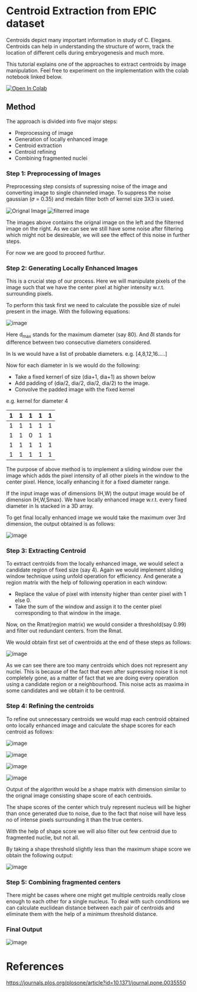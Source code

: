 # Centroid Extraction from EPIC dataset

Centroids depict many important information in study of C. Elegans. Centroids can help in understanding the structure of worm, 
track the location of different cells during embryogenesis and much more.

This tutorial explains one of the approaches to extract centroids by image manipulation. Feel free to experiment on the 
implementation with the colab notebook linked below.

[![Open In Colab](https://colab.research.google.com/assets/colab-badge.svg)](https://colab.research.google.com/drive/1ZUOC01kuNiI9BkfhJQpEjg2v9XVJUMqM?usp=sharing)

## Method

The approach is divided into five major steps:
- Preprocessing of image
- Generation of locally enhanced image
- Centroid extraction 
- Centroid refining 
- Combining fragmented nuclei

### Step 1: Preprocessing of Images 
Preprocessing step consists of supressing noise of the image and converting image to single channeled image. To suppress the noise gaussian (𝜎 = 0.35) and 
medain filter both of kernel size 3X3 is used.

![Orignal Image](https://user-images.githubusercontent.com/57054296/114911821-ff193300-9e3c-11eb-94b3-2407e39a61e6.png)
![filterred image](https://user-images.githubusercontent.com/57054296/114912052-2cfe7780-9e3d-11eb-8e76-4a8be3eedfcf.png)

The images above contains the orignal image on the left and the filterred image on the right.
As we can see we still have some noise after filtering which might not be desireable, we will see the effect of this noise in further steps.

For now we are good to proceed furthur.

### Step 2: Generating Locally Enhanced Images
This is a crucial step of our process. Here we will manipulate pixels of the image such that we have the center
pixel at higher intensity w.r.t. surrounding pixels. 

To perform this task first we need to calculate the possible size of nulei present in the image. With the following equations: 

![image](https://user-images.githubusercontent.com/57054296/114984067-f9f4cc00-9eae-11eb-8333-6667d72408ff.png)

Here d<sub>max</sub> stands for the maximum diameter (say 80). And 𝛿l stands for difference between two consecutive diameters considered.

In ls we would have a list of probable diameters. e.g. [4,8,12,16.....]

Now for each diameter in ls we would do the following:
- Take a fixed kernerl of size (dia+1, dia+1) as shown below
- Add padding of (dia/2, dia/2, dia/2, dia/2) to the image.
- Convolve the padded image with the fixed kernel

e.g. kernel for diameter 4

| 1 | 1 | 1 | 1 | 1 |
|---|---|---|---|---|
| 1 | 1 | 1 | 1 | 1 |
| 1 | 1 | 0 | 1 | 1 |
| 1 | 1 | 1 | 1 | 1 |
| 1 | 1 | 1 | 1 | 1 |

The purpose of above method is to implement a sliding window over the image which adds the pixel intensity of 
all other pixels in the window to the center pixel. Hence, locally enhancing it for a fixed diameter range.

If the input image was of dimensions (H,W) the output image would be of dimension (H,W,Smax).
We have locally enhanced image w.r.t. every fixed diameter in ls stacked in a 3D array.

To get final locally enhanced image we would take the maximum over 3rd dimension, the output obtained is as follows:

![image](https://user-images.githubusercontent.com/57054296/114989859-7e4a4d80-9eb5-11eb-98d7-82a8c4b269de.png)

### Step 3: Extracting Centroid

To extract centroids from the locally enhanced image, we would select a candidate region of fixed size (say 4). Again we would implement sliding window 
technique using unfold operation for efficiency. And generate a region matrix with the help of following operation in each window:
- Replace the value of pixel with intensity higher than center pixel with 1 else 0.
- Take the sum of the window and assign it to the center pixel corresponding to that window in the image.

Now, on the Rmat(region matrix) we would consider a threshold(say 0.99) and filter out redundant centers. from the Rmat. 

We would obtain first set of cwentroids at the end of these steps as follows:

![image](https://user-images.githubusercontent.com/57054296/114991212-f82f0680-9eb6-11eb-83d9-f96263ae9d0e.png)

As we can see there are too many centroids which does not represent any nuclei. This is because of the fact that even after supressing noise
it is not completely gone, as a matter of fact that we are doing every operation using a candidate region or a neighbourhood. This noise 
acts as maxima in some candidates and we obtain it to be centroid. 

### Step 4: Refining the centroids

To refine out unnecessary centroids we would map each centroid obtained onto locally enhanced image and calculate the shape scores for each centroid as follows: 

![image](https://user-images.githubusercontent.com/57054296/114992470-6aecb180-9eb8-11eb-9feb-50ebc5b8a307.png)

![image](https://user-images.githubusercontent.com/57054296/114992492-73dd8300-9eb8-11eb-8178-49b619f4e4b3.png)

![image](https://user-images.githubusercontent.com/57054296/114992529-7b049100-9eb8-11eb-8831-81b227c66783.png)

![image](https://user-images.githubusercontent.com/57054296/114992556-81930880-9eb8-11eb-9e98-4ac63d914205.png)

Output of the algorithm would be a shape matrix with dimension similar to the orignal image consisting shape score of each centroids.

The shape scores of the center which truly represent nucleus will be higher than once generated due to noise, due to the fact that 
noise will have less no of intense pixels surrounding it than the true centers. 

With the help of shape score we will also filter out few centroid due to fragmented nuclie, but not all.

By taking a shape threshold slightly less than the maximum shape score we obtain the following output:

![image](https://user-images.githubusercontent.com/57054296/114993419-6d034000-9eb9-11eb-85b6-3ed1ebf87cb8.png)

### Step 5: Combining fragmented centers

There might be cases where one might get multiple centroids really close enough to each other for a single nucleus.
To deal with such conditions we can calculate euclidean distance between each pair of centroids and eliminate them with the help of
a minimum threshold distance.

### Final Output
![image](https://user-images.githubusercontent.com/57054296/114994421-60331c00-9eba-11eb-9cb3-fc1ba09c48f5.png)

# References

https://journals.plos.org/plosone/article?id=10.1371/journal.pone.0035550
